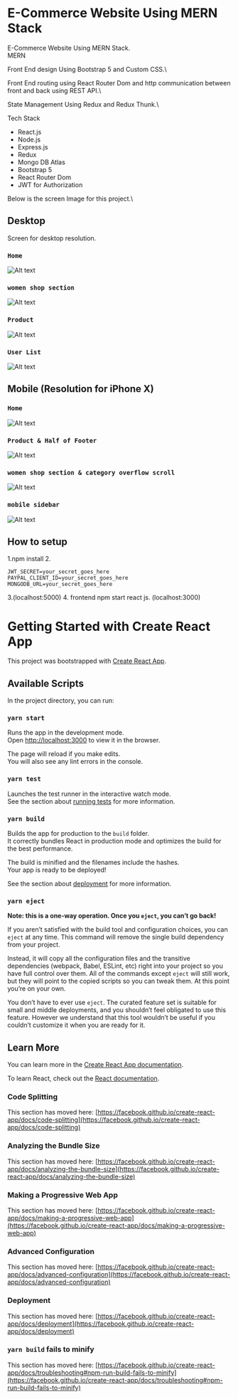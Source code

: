 # E-Commerce Website Using MERN Stack

E-Commerce Website Using MERN Stack.\
MERN

Front End design Using Bootstrap 5 and Custom CSS.\

Front End routing using React Router Dom and http communication between front and back using REST API.\

State Management Using Redux and Redux Thunk.\

Tech Stack

- React.js
- Node.js
- Express.js
- Redux
- Mongo DB Atlas
- Bootstrap 5
- React Router Dom
- JWT for Authorization

Below is the screen Image for this project.\

## Desktop

Screen for desktop resolution.

### `Home`

![Alt text](/frontend/public/images/example_desktop_0.png)

### `women shop section`

![Alt text](/frontend/public/images/example_desktop_3.png)

### `Product`

![Alt text](/frontend/public/images/example_desktop_1.png)

### `User List`

![Alt text](/frontend/public/images/example_desktop_2.png)

## Mobile (Resolution for iPhone X)

### `Home`

![Alt text](/frontend/public/images/example_mobile_0.png)

### `Product & Half of Footer`

![Alt text](/frontend/public/images/example_mobile_1.png)

### `women shop section & category overflow scroll`

![Alt text](/frontend/public/images/example_mobile_2.png)

### `mobile sidebar`

![Alt text](/frontend/public/images/example_mobile_3.png)

## How to setup

1.npm install
2.

```
JWT_SECRET=your_secret_goes_here
PAYPAL_CLIENT_ID=your_secret_goes_here
MONGODB_URL=your_secret_goes_here
```

3.(localhost:5000)
4. frontend npm start react js. (localhost:3000)



# Getting Started with Create React App

This project was bootstrapped with [Create React App](https://github.com/facebook/create-react-app).

## Available Scripts

In the project directory, you can run:

### `yarn start`

Runs the app in the development mode.\
Open [http://localhost:3000](http://localhost:3000) to view it in the browser.

The page will reload if you make edits.\
You will also see any lint errors in the console.

### `yarn test`

Launches the test runner in the interactive watch mode.\
See the section about [running tests](https://facebook.github.io/create-react-app/docs/running-tests) for more information.

### `yarn build`

Builds the app for production to the `build` folder.\
It correctly bundles React in production mode and optimizes the build for the best performance.

The build is minified and the filenames include the hashes.\
Your app is ready to be deployed!

See the section about [deployment](https://facebook.github.io/create-react-app/docs/deployment) for more information.

### `yarn eject`

**Note: this is a one-way operation. Once you `eject`, you can’t go back!**

If you aren’t satisfied with the build tool and configuration choices, you can `eject` at any time. This command will remove the single build dependency from your project.

Instead, it will copy all the configuration files and the transitive dependencies (webpack, Babel, ESLint, etc) right into your project so you have full control over them. All of the commands except `eject` will still work, but they will point to the copied scripts so you can tweak them. At this point you’re on your own.

You don’t have to ever use `eject`. The curated feature set is suitable for small and middle deployments, and you shouldn’t feel obligated to use this feature. However we understand that this tool wouldn’t be useful if you couldn’t customize it when you are ready for it.

## Learn More

You can learn more in the [Create React App documentation](https://facebook.github.io/create-react-app/docs/getting-started).

To learn React, check out the [React documentation](https://reactjs.org/).

### Code Splitting

This section has moved here: [https://facebook.github.io/create-react-app/docs/code-splitting](https://facebook.github.io/create-react-app/docs/code-splitting)

### Analyzing the Bundle Size

This section has moved here: [https://facebook.github.io/create-react-app/docs/analyzing-the-bundle-size](https://facebook.github.io/create-react-app/docs/analyzing-the-bundle-size)

### Making a Progressive Web App

This section has moved here: [https://facebook.github.io/create-react-app/docs/making-a-progressive-web-app](https://facebook.github.io/create-react-app/docs/making-a-progressive-web-app)

### Advanced Configuration

This section has moved here: [https://facebook.github.io/create-react-app/docs/advanced-configuration](https://facebook.github.io/create-react-app/docs/advanced-configuration)

### Deployment

This section has moved here: [https://facebook.github.io/create-react-app/docs/deployment](https://facebook.github.io/create-react-app/docs/deployment)

### `yarn build` fails to minify

This section has moved here: [https://facebook.github.io/create-react-app/docs/troubleshooting#npm-run-build-fails-to-minify](https://facebook.github.io/create-react-app/docs/troubleshooting#npm-run-build-fails-to-minify)

